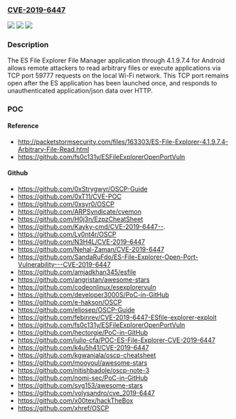 ### [CVE-2019-6447](https://cve.mitre.org/cgi-bin/cvename.cgi?name=CVE-2019-6447)
![](https://img.shields.io/static/v1?label=Product&message=n%2Fa&color=blue)
![](https://img.shields.io/static/v1?label=Version&message=n%2Fa&color=blue)
![](https://img.shields.io/static/v1?label=Vulnerability&message=n%2Fa&color=brighgreen)

### Description

The ES File Explorer File Manager application through 4.1.9.7.4 for Android allows remote attackers to read arbitrary files or execute applications via TCP port 59777 requests on the local Wi-Fi network. This TCP port remains open after the ES application has been launched once, and responds to unauthenticated application/json data over HTTP.

### POC

#### Reference
- http://packetstormsecurity.com/files/163303/ES-File-Explorer-4.1.9.7.4-Arbitrary-File-Read.html
- https://github.com/fs0c131y/ESFileExplorerOpenPortVuln

#### Github
- https://github.com/0xStrygwyr/OSCP-Guide
- https://github.com/0xT11/CVE-POC
- https://github.com/0xsyr0/OSCP
- https://github.com/ARPSyndicate/cvemon
- https://github.com/H0j3n/EzpzCheatSheet
- https://github.com/Kayky-cmd/CVE-2019-6447--.
- https://github.com/Ly0nt4r/OSCP
- https://github.com/N3H4L/CVE-2019-6447
- https://github.com/Nehal-Zaman/CVE-2019-6447
- https://github.com/SandaRuFdo/ES-File-Explorer-Open-Port-Vulnerability---CVE-2019-6447
- https://github.com/amjadkhan345/esfile
- https://github.com/angristan/awesome-stars
- https://github.com/codeonlinux/esexplorervuln
- https://github.com/developer3000S/PoC-in-GitHub
- https://github.com/e-hakson/OSCP
- https://github.com/eljosep/OSCP-Guide
- https://github.com/febinrev/CVE-2019-6447-ESfile-explorer-exploit
- https://github.com/fs0c131y/ESFileExplorerOpenPortVuln
- https://github.com/hectorgie/PoC-in-GitHub
- https://github.com/julio-cfa/POC-ES-File-Explorer-CVE-2019-6447
- https://github.com/k4u5h41/CVE-2019-6447
- https://github.com/kgwanjala/oscp-cheatsheet
- https://github.com/mooyoul/awesome-stars
- https://github.com/nitishbadole/oscp-note-3
- https://github.com/nomi-sec/PoC-in-GitHub
- https://github.com/svg153/awesome-stars
- https://github.com/volysandro/cve_2019-6447
- https://github.com/x00tex/hackTheBox
- https://github.com/xhref/OSCP

